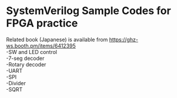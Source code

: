 # SystemVerilog Sample Codes for FPGA practice
Related book (Japanese) is available from https://ghz-ws.booth.pm/items/6412395 <br>
-SW and LED control <br>
-7-seg decoder <br>
-Rotary decoder <br>
-UART <br>
-SPI <br>
-Divider <br>
-SQRT <br>
